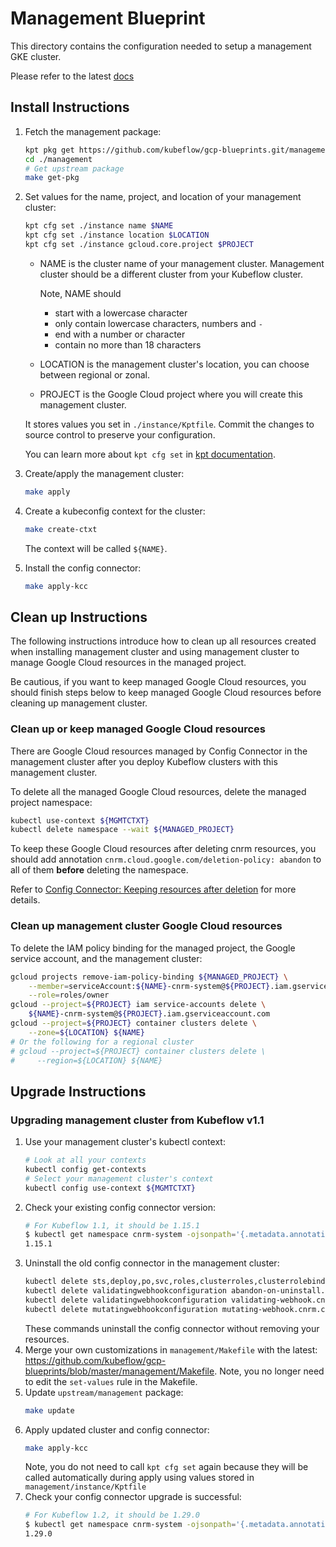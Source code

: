 # Management Blueprint

This directory contains the configuration needed to setup a management GKE cluster.

Please refer to the latest [docs](https://master.kubeflow.org/docs/gke/deploy/management-setup/)

## Install Instructions

1. Fetch the management package:
    ```bash
    kpt pkg get https://github.com/kubeflow/gcp-blueprints.git/management@master ./
    cd ./management
    # Get upstream package
    make get-pkg
    ```
1. Set values for the name, project, and location of your management cluster:
    ```bash
    kpt cfg set ./instance name $NAME
    kpt cfg set ./instance location $LOCATION
    kpt cfg set ./instance gcloud.core.project $PROJECT
    ```
    * NAME is the cluster name of your management cluster. Management cluster
    should be a different cluster from your Kubeflow cluster.

        Note, NAME should
        * start with a lowercase character
        * only contain lowercase characters, numbers and `-`
        * end with a number or character
        * contain no more than 18 characters
    * LOCATION is the management cluster's location, you can choose between regional or zonal.
    * PROJECT is the Google Cloud project where you will create this management cluster.

    It stores values you set in `./instance/Kptfile`. Commit the
    changes to source control to preserve your configuration.

    You can learn more about `kpt cfg set` in [kpt documentation](https://googlecontainertools.github.io/kpt/reference/cfg/set/).

1. Create/apply the management cluster:
    ```bash
    make apply
    ```
1. Create a kubeconfig context for the cluster:
    ```bash
    make create-ctxt
    ```
    The context will be called `${NAME}`.
1. Install the config connector:
    ```bash
    make apply-kcc
    ```

## Clean up Instructions
The following instructions introduce how to clean up all resources created when
installing management cluster and using management cluster to manage Google
Cloud resources in the managed project.

Be cautious, if you want to keep managed Google Cloud resources, you should
finish steps below to keep managed Google Cloud resources before cleaning up
management cluster.

### Clean up or keep managed Google Cloud resources
There are Google Cloud resources managed by Config Connector in the
management cluster after you deploy Kubeflow clusters with this management
cluster.

To delete all the managed Google Cloud resources, delete the managed project
namespace:
```bash
kubectl use-context ${MGMTCTXT}
kubectl delete namespace --wait ${MANAGED_PROJECT}
```
To keep these Google Cloud resources after deleting cnrm resources, you should
add annotation `cnrm.cloud.google.com/deletion-policy: abandon` to all of them
**before** deleting the namespace.

Refer to
[Config Connector: Keeping resources after deletion](https://cloud.google.com/config-connector/docs/how-to/managing-deleting-resources#keeping_resources_after_deletion)
for more details.

### Clean up management cluster Google Cloud resources

To delete the IAM policy binding for the managed project, the Google service account,
and the management cluster:
```bash
gcloud projects remove-iam-policy-binding ${MANAGED_PROJECT} \
    --member=serviceAccount:${NAME}-cnrm-system@${PROJECT}.iam.gserviceaccount.com \
    --role=roles/owner
gcloud --project=${PROJECT} iam service-accounts delete \
    ${NAME}-cnrm-system@${PROJECT}.iam.gserviceaccount.com
gcloud --project=${PROJECT} container clusters delete \
    --zone=${LOCATION} ${NAME}
# Or the following for a regional cluster
# gcloud --project=${PROJECT} container clusters delete \
#     --region=${LOCATION} ${NAME}
```

## Upgrade Instructions

### Upgrading management cluster from Kubeflow v1.1

1. Use your management cluster's kubectl context:
    ```bash
    # Look at all your contexts
    kubectl config get-contexts
    # Select your management cluster's context
    kubectl config use-context ${MGMTCTXT}
    ```
1. Check your existing config connector version:
    ```bash
    # For Kubeflow 1.1, it should be 1.15.1
    $ kubectl get namespace cnrm-system -ojsonpath='{.metadata.annotations.cnrm\.cloud\.google\.com\/version}'
    1.15.1
    ```
1. Uninstall the old config connector in the management cluster:
    ```bash
    kubectl delete sts,deploy,po,svc,roles,clusterroles,clusterrolebindings --all-namespaces -l cnrm.cloud.google.com/system=true --wait=true
    kubectl delete validatingwebhookconfiguration abandon-on-uninstall.cnrm.cloud.google.com --ignore-not-found --wait=true
    kubectl delete validatingwebhookconfiguration validating-webhook.cnrm.cloud.google.com --ignore-not-found --wait=true
    kubectl delete mutatingwebhookconfiguration mutating-webhook.cnrm.cloud.google.com --ignore-not-found --wait=true
    ```
    These commands uninstall the config connector without removing your resources.
1. Merge your own customizations in `management/Makefile` with the latest: https://github.com/kubeflow/gcp-blueprints/blob/master/management/Makefile. Note, you no longer need to edit the `set-values` rule in the Makefile.
1. Update `upstream/management` package:
    ```bash
    make update
    ```
1. Apply updated cluster and config connector:
    ```bash
    make apply-kcc
    ```
    Note, you do not need to call `kpt cfg set` again because they
    will be called automatically during apply using values stored in
    `management/instance/Kptfile`
1. Check your config connector upgrade is successful:
    ```bash
    # For Kubeflow 1.2, it should be 1.29.0
    $ kubectl get namespace cnrm-system -ojsonpath='{.metadata.annotations.cnrm\.cloud\.google\.com\/version}'
    1.29.0
    ```
